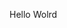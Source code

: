 Hello Wolrd































































































































































































































































































































































































































































































































































































































































































































































































































































